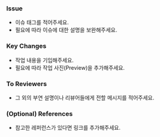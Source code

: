 ### Issue
- 이슈 태그를 적어주세요.
- 필요에 따라 이슈에 대한 설명을 보완해주세요.


### Key Changes
- 작업 내용을 기입해주세요.
- 필요에 따라 작업 사진(Preview)을 추가해주세요.


### To Reviewers
- 그 외의 부연 설명이나 리뷰어들에게 전할 메시지를 적어주세요.


### (Optional) References
- 참고한 레퍼런스가 있다면 링크를 추가해주세요.
